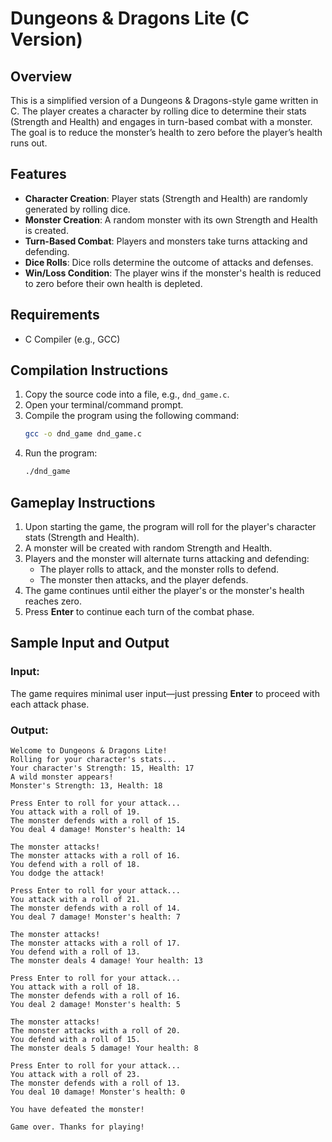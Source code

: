 # Dungeons & Dragons Lite (C Version)

## Overview

This is a simplified version of a Dungeons & Dragons-style game written in C. The player creates a character by rolling dice to determine their stats (Strength and Health) and engages in turn-based combat with a monster. The goal is to reduce the monster’s health to zero before the player’s health runs out.

## Features

- **Character Creation**: Player stats (Strength and Health) are randomly generated by rolling dice.
- **Monster Creation**: A random monster with its own Strength and Health is created.
- **Turn-Based Combat**: Players and monsters take turns attacking and defending.
- **Dice Rolls**: Dice rolls determine the outcome of attacks and defenses.
- **Win/Loss Condition**: The player wins if the monster's health is reduced to zero before their own health is depleted.

## Requirements

- C Compiler (e.g., GCC)

## Compilation Instructions

1. Copy the source code into a file, e.g., `dnd_game.c`.
2. Open your terminal/command prompt.
3. Compile the program using the following command:
    ```bash
    gcc -o dnd_game dnd_game.c
    ```
4. Run the program:
    ```bash
    ./dnd_game
    ```

## Gameplay Instructions

1. Upon starting the game, the program will roll for the player's character stats (Strength and Health).
2. A monster will be created with random Strength and Health.
3. Players and the monster will alternate turns attacking and defending:
    - The player rolls to attack, and the monster rolls to defend.
    - The monster then attacks, and the player defends.
4. The game continues until either the player's or the monster's health reaches zero.
5. Press **Enter** to continue each turn of the combat phase.

## Sample Input and Output

### Input:
The game requires minimal user input—just pressing **Enter** to proceed with each attack phase.

### Output:
```text
Welcome to Dungeons & Dragons Lite!
Rolling for your character's stats...
Your character's Strength: 15, Health: 17
A wild monster appears!
Monster's Strength: 13, Health: 18

Press Enter to roll for your attack...
You attack with a roll of 19.
The monster defends with a roll of 15.
You deal 4 damage! Monster's health: 14

The monster attacks!
The monster attacks with a roll of 16.
You defend with a roll of 18.
You dodge the attack!

Press Enter to roll for your attack...
You attack with a roll of 21.
The monster defends with a roll of 14.
You deal 7 damage! Monster's health: 7

The monster attacks!
The monster attacks with a roll of 17.
You defend with a roll of 13.
The monster deals 4 damage! Your health: 13

Press Enter to roll for your attack...
You attack with a roll of 18.
The monster defends with a roll of 16.
You deal 2 damage! Monster's health: 5

The monster attacks!
The monster attacks with a roll of 20.
You defend with a roll of 15.
The monster deals 5 damage! Your health: 8

Press Enter to roll for your attack...
You attack with a roll of 23.
The monster defends with a roll of 13.
You deal 10 damage! Monster's health: 0

You have defeated the monster!

Game over. Thanks for playing!
